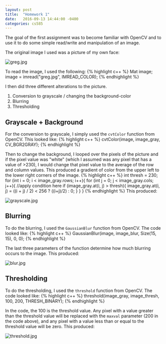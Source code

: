 ```yaml
---
layout: post
title:  "Homework 1"
date:   2016-09-13 14:44:00 -0400
categories: cs585
---
```

The goal of the first assignment was to become familiar with OpenCV and to use it to do some simple read/write and manipulation of an image.

The original image I used was a picture of my own face:

![greg.jpg](../../../../_images/cs585/greg.jpg)

To read the image, I used the following:
{% highlight c++ %}
Mat image;
image = imread("greg.jpg", IMREAD_COLOR);
{% endhighlight %}

I then did three different alterations to the picture.
  1. Conversion to grayscale / changing the background-color
  2. Blurring
  3. Thresholding


## Grayscale + Background
For the conversion to grayscale, I simply used the `cvtColor` function from OpenCV. This looked like:
{% highlight c++ %}
cvtColor(image, image_gray, CV_BGR2GRAY);
{% endhighlight %}

Then to change the background, I looped over the pixels of the picture and if the pixel value was "white" (which I assumed was any pixel that has a value of >230), I would change that pixel value to the average of the row and column values. This produced a gradient of color from the upper left to the lower right corners of the image.
{% highlight c++ %}
int thresh = 230;
  for (int i = 0; i < image_gray.rows; i++){
      for (int j = 0; j < image_gray.cols; j++){
          //apply condition here
          if (image_gray.at<uchar>(i, j) > thresh){
              image_gray.at<uchar>(i, j) = ((i + j) / 2) < 256 ? ((i+j)/2) : 0;
          }
      }
  }
{% endhighlight %}
This produced:

![grayscale.jpg](../../../../_images/cs585/greg_gray.bmp)

## Blurring

To do the blurring, I used the `GaussianBlur` function from OpenCV. The code looked like:
{% highlight c++ %}
GaussianBlur(image, image_blur, Size(15, 15), 0, 0);
{% endhighlight %}

The last three parameters of the function determine how much blurring occurs to the image. This produced:

![blur.jpg](../../../../_images/cs585/greg_blur.bmp)

## Thresholding

To do the thresholding, I used the `threshold` function from OpenCV. The code looked like:
{% highlight c++ %}
threshold(image_gray, image_thresh, 100, 200, THRESH_BINARY);
{% endhighlight %}

In the code, the 100 is the threshold value. Any pixel with a value greater than the threshold value will be replaced with the `maxval` parameter (200 in the code above), and any pixel with a value less than or equal to the threshold value will be zero. This produced:

![threshold.jpg](../../../../_images/cs585/greg_thresh.bmp)
